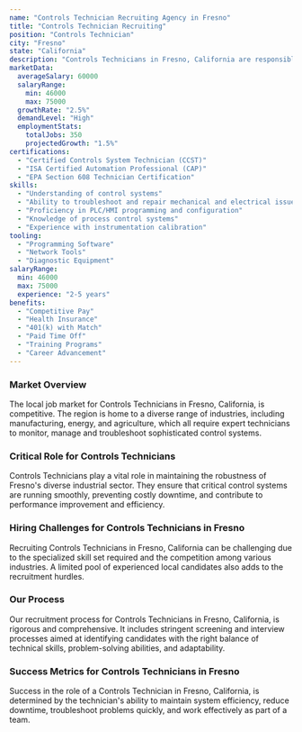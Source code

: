 ```yaml
---
name: "Controls Technician Recruiting Agency in Fresno"
title: "Controls Technician Recruiting"
position: "Controls Technician"
city: "Fresno"
state: "California"
description: "Controls Technicians in Fresno, California are responsible for maintaining, repairing, and enhancing the automation and controls systems used in manufacturing or production processes."
marketData:
  averageSalary: 60000
  salaryRange:
    min: 46000
    max: 75000
  growthRate: "2.5%"
  demandLevel: "High"
  employmentStats:
    totalJobs: 350
    projectedGrowth: "1.5%"
certifications:
  - "Certified Controls System Technician (CCST)"
  - "ISA Certified Automation Professional (CAP)"
  - "EPA Section 608 Technician Certification"
skills:
  - "Understanding of control systems"
  - "Ability to troubleshoot and repair mechanical and electrical issues"
  - "Proficiency in PLC/HMI programming and configuration"
  - "Knowledge of process control systems"
  - "Experience with instrumentation calibration"
tooling:
  - "Programming Software"
  - "Network Tools"
  - "Diagnostic Equipment"
salaryRange:
  min: 46000
  max: 75000
  experience: "2-5 years"
benefits:
  - "Competitive Pay"
  - "Health Insurance"
  - "401(k) with Match"
  - "Paid Time Off"
  - "Training Programs"
  - "Career Advancement"
---
```


### Market Overview
The local job market for Controls Technicians in Fresno, California, is competitive. The region is home to a diverse range of industries, including manufacturing, energy, and agriculture, which all require expert technicians to monitor, manage and troubleshoot sophisticated control systems.

### Critical Role for Controls Technicians
Controls Technicians play a vital role in maintaining the robustness of Fresno's diverse industrial sector. They ensure that critical control systems are running smoothly, preventing costly downtime, and contribute to performance improvement and efficiency.

### Hiring Challenges for Controls Technicians in Fresno
Recruiting Controls Technicians in Fresno, California can be challenging due to the specialized skill set required and the competition among various industries. A limited pool of experienced local candidates also adds to the recruitment hurdles.

### Our Process
Our recruitment process for Controls Technicians in Fresno, California, is rigorous and comprehensive. It includes stringent screening and interview processes aimed at identifying candidates with the right balance of technical skills, problem-solving abilities, and adaptability.

### Success Metrics for Controls Technicians in Fresno
Success in the role of a Controls Technician in Fresno, California, is determined by the technician's ability to maintain system efficiency, reduce downtime, troubleshoot problems quickly, and work effectively as part of a team.
